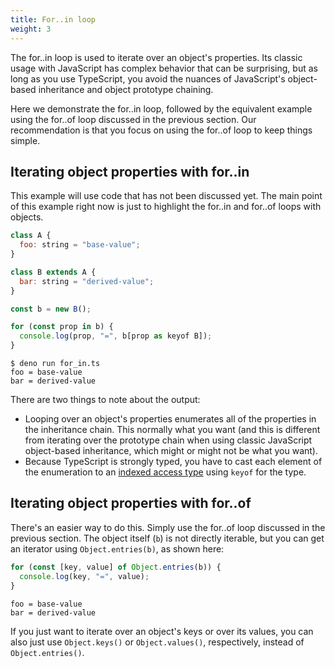 ```yaml
---
title: For..in loop
weight: 3
---
```


The for..in loop is used to iterate over an object's properties. Its classic
usage with JavaScript has complex behavior that can be surprising, but as long
as you use TypeScript, you avoid the nuances of JavaScript's object-based
inheritance and object prototype chaining.

Here we demonstrate the for..in loop, followed by the equivalent example using
the for..of loop discussed in the previous section. Our recommendation is that
you focus on using the for..of loop to keep things simple.

## Iterating object properties with for..in

This example will use code that has not been discussed yet. The main point of
this example right now is just to highlight the for..in and for..of loops with
objects.

```js
class A {
  foo: string = "base-value";
}

class B extends A {
  bar: string = "derived-value";
}

const b = new B();

for (const prop in b) {
  console.log(prop, "=", b[prop as keyof B]);
}
```

```text
$ deno run for_in.ts 
foo = base-value
bar = derived-value
```

There are two things to note about the output:

- Looping over an object's properties enumerates all of the properties in the
  inheritance chain. This normally what you want (and this is different from
  iterating over the prototype chain when using classic JavaScript object-based
  inheritance, which might or might not be what you want).
- Because TypeScript is strongly typed, you have to cast each element of the
  enumeration to an [indexed access type] using `keyof` for the type.

## Iterating object properties with for..of

There's an easier way to do this. Simply use the for..of loop discussed in the
previous section. The object itself (`b`) is not directly iterable, but you can
get an iterator using `Object.entries(b)`, as shown here:

```js
for (const [key, value] of Object.entries(b)) {
  console.log(key, "=", value);
}
```

```text
foo = base-value
bar = derived-value
```

If you just want to iterate over an object's keys or over its values, you can
also just use `Object.keys()` or `Object.values()`, respectively, instead of
`Object.entries()`.

[indexed access type]:
https://www.typescriptlang.org/docs/handbook/2/indexed-access-types.html
